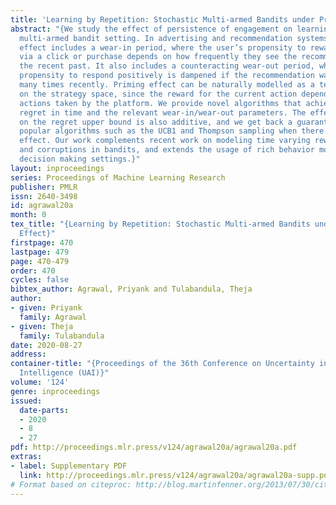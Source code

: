 ```yaml
---
title: 'Learning by Repetition: Stochastic Multi-armed Bandits under Priming Effect'
abstract: "{We study the effect of persistence of engagement on learning in a stochastic
  multi-armed bandit setting. In advertising and recommendation systems, repetition
  effect includes a wear-in period, where the user’s propensity to reward the platform
  via a click or purchase depends on how frequently they see the recommendation in
  the recent past. It also includes a counteracting wear-out period, where the user’s
  propensity to respond positively is dampened if the recommendation was shown too
  many times recently. Priming effect can be naturally modelled as a temporal constraint
  on the strategy space, since the reward for the current action depends on historical
  actions taken by the platform. We provide novel algorithms that achieves sublinear
  regret in time and the relevant wear-in/wear-out parameters. The effect of priming
  on the regret upper bound is also additive, and we get back a guarantee that matches
  popular algorithms such as the UCB1 and Thompson sampling when there is no priming
  effect. Our work complements recent work on modeling time varying rewards, delays
  and corruptions in bandits, and extends the usage of rich behavior models in sequential
  decision making settings.}"
layout: inproceedings
series: Proceedings of Machine Learning Research
publisher: PMLR
issn: 2640-3498
id: agrawal20a
month: 0
tex_title: "{Learning by Repetition: Stochastic Multi-armed Bandits under Priming
  Effect}"
firstpage: 470
lastpage: 479
page: 470-479
order: 470
cycles: false
bibtex_author: Agrawal, Priyank and Tulabandula, Theja
author:
- given: Priyank
  family: Agrawal
- given: Theja
  family: Tulabandula
date: 2020-08-27
address: 
container-title: "{Proceedings of the 36th Conference on Uncertainty in Artificial
  Intelligence (UAI)}"
volume: '124'
genre: inproceedings
issued:
  date-parts:
  - 2020
  - 8
  - 27
pdf: http://proceedings.mlr.press/v124/agrawal20a/agrawal20a.pdf
extras:
- label: Supplementary PDF
  link: http://proceedings.mlr.press/v124/agrawal20a/agrawal20a-supp.pdf
# Format based on citeproc: http://blog.martinfenner.org/2013/07/30/citeproc-yaml-for-bibliographies/
---
```

